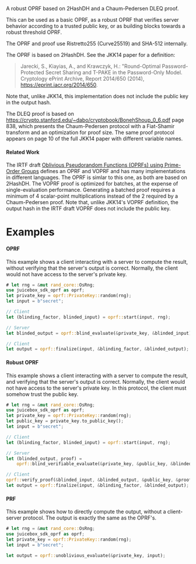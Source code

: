 A robust OPRF based on 2HashDH and a Chaum-Pedersen DLEQ proof.

This can be used as a basic OPRF, as a robust OPRF that verifies server
behavior according to a trusted public key, or as building blocks towards a
robust threshold OPRF.

The OPRF and proof use Ristretto255 (Curve25519) and SHA-512 internally.

The OPRF is based on 2HashDH. See the JKK14 paper for a definition:

> Jarecki, S., Kiayias, A., and Krawczyk, H.: "Round-Optimal Password-Protected
> Secret Sharing and T-PAKE in the Password-Only Model. Cryptology ePrint
> Archive, Report 2014/650 (2014), <https://eprint.iacr.org/2014/650>.

Note that, unlike JKK14, this implementation does not include the public key in
the output hash.

The DLEQ proof is based on
<https://crypto.stanford.edu/~dabo/cryptobook/BonehShoup_0_6.pdf> page 838,
which presents the Chaum-Pedersen protocol with a Fiat-Shamir transform and an
optimization for proof size. The same proof protocol appears on page 10 of the
full JKK14 paper with different variable names.

#### Related Work

The IRTF draft [Oblivious Pseudorandom Functions (OPRFs) using Prime-Order
Groups](https://datatracker.ietf.org/doc/draft-irtf-cfrg-voprf/) defines an
OPRF and VOPRF and has many implementations in different languages. The OPRF is
simlar to this one, as both are based on 2HashDH. The VOPRF proof is optimized
for batches, at the expense of single-evaluation performance. Generating a
batched proof requires a minimum of 4 scalar-point multiplications instead of
the 2 required by a Chaum-Pedersen proof. Note that, unlike JKK14's VOPRF
definition, the output hash in the IRTF draft VOPRF does not include the public
key.

# Examples

#### OPRF

This example shows a client interacting with a server to compute the result,
without verifying that the server's output is correct. Normally, the client
would not have access to the server's private key.

```rust
# let rng = &mut rand_core::OsRng;
use juicebox_sdk_oprf as oprf;
let private_key = oprf::PrivateKey::random(rng);
let input = b"secret";

// Client
let (blinding_factor, blinded_input) = oprf::start(input, rng);

// Server
let blinded_output = oprf::blind_evaluate(&private_key, &blinded_input);

// Client
let output = oprf::finalize(input, &blinding_factor, &blinded_output);
```

#### Robust OPRF

This example shows a client interacting with a server to compute the result,
and verifying that the server's output is correct. Normally, the client would
not have access to the server's private key. In this protocol, the client must
somehow trust the public key.

```rust
# let rng = &mut rand_core::OsRng;
use juicebox_sdk_oprf as oprf;
let private_key = oprf::PrivateKey::random(rng);
let public_key = private_key.to_public_key();
let input = b"secret";

// Client
let (blinding_factor, blinded_input) = oprf::start(input, rng);

// Server
let (blinded_output, proof) =
    oprf::blind_verifiable_evaluate(&private_key, &public_key, &blinded_input, rng);

// Client
oprf::verify_proof(&blinded_input, &blinded_output, &public_key, &proof).unwrap();
let output = oprf::finalize(input, &blinding_factor, &blinded_output);
```

#### PRF

This example shows how to directly compute the output, without a client-server
protocol. The output is exactly the same as the OPRF's.

```rust
# let rng = &mut rand_core::OsRng;
use juicebox_sdk_oprf as oprf;
let private_key = oprf::PrivateKey::random(rng);
let input = b"secret";

let output = oprf::unoblivious_evaluate(&private_key, input);
```
